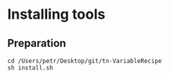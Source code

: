 # Installing tools

## Preparation

    cd /Users/petr/Desktop/git/tn-VariableRecipe
    sh install.sh
